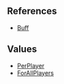 ## References
  * [Buff](RebellionBuff.md)

## Values
  * [PerPlayer](RebellionPerPlayer.md)
  * [ForAllPlayers](RebellionForAllPlayers.md)
